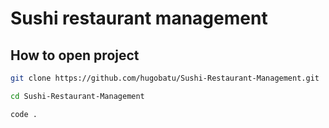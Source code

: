 # Sushi restaurant management
## How to open project
```sh
git clone https://github.com/hugobatu/Sushi-Restaurant-Management.git
```
```sh
cd Sushi-Restaurant-Management
```
```sh
code .
```